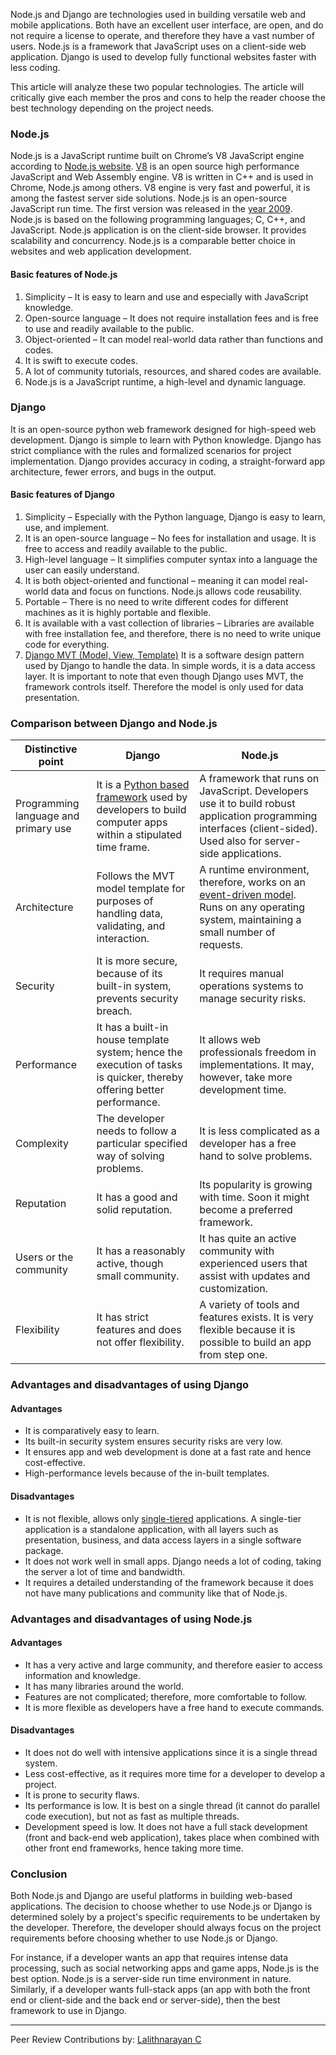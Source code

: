 Node.js and Django are technologies used in building versatile web and mobile applications. Both have an excellent user interface, are open, and do not require a license to operate, and therefore they have a vast number of users. Node.js is a framework that JavaScript uses on a client-side web application. Django is used to develop fully functional websites faster with less coding.

This article will analyze these two popular technologies. The article will critically give each member the pros and cons to help the reader choose the best technology depending on the project needs.

### Node.js

Node.js is a JavaScript runtime built on Chrome’s V8 JavaScript engine according to [Node.js website](https://nodejs.org/en/). [V8](https://v8.dev/) is an open source high performance JavaScript and Web Assembly engine. V8 is written in C++ and is used in Chrome, Node.js among others. V8 engine is very fast and powerful, it is among the fastest server side solutions. Node.js is an open-source JavaScript run time. The first version was released in the [year 2009](https://nodejs.dev/learn/a-brief-history-of-nodejs). Node.js is based on the following programming languages; C, C++, and JavaScript. Node.js application is on the client-side browser. It provides scalability and concurrency. Node.js is a comparable better choice in websites and web application development. 

#### Basic features of Node.js

1. Simplicity – It is easy to learn and use and especially with JavaScript knowledge.
2. Open-source language – It does not require installation fees and is free to use and readily available to the public.
3. Object-oriented – It can model real-world data rather than functions and codes.
4. It is swift to execute codes.
5. A lot of community tutorials, resources, and shared codes are available.
6. Node.js is a JavaScript runtime, a high-level and dynamic language. 
### Django

It is an open-source python web framework designed for high-speed web development. Django is simple to learn with Python knowledge. Django has strict compliance with the rules and formalized scenarios for project implementation. Django provides accuracy in coding, a straight-forward app architecture, fewer errors, and bugs in the output.

#### Basic features of Django

1. Simplicity – Especially with the Python language, Django is easy to learn, use, and implement.
2. It is an open-source language – No fees for installation and usage. It is free to access and readily available to the public.
3. High-level language – It simplifies computer syntax into a language the user can easily understand.
4. It is both object-oriented and functional – meaning it can model real-world data and focus on functions. Node.js allows code reusability.
5. Portable – There is no need to write different codes for different machines as it is highly portable and flexible.
6. It is available with a vast collection of libraries – Libraries are available with free installation fee, and therefore, there is no need to write unique code for everything.
7. [Django MVT (Model, View, Template)](https://www.javatpoint.com/django-mvt) 
It is a software design pattern used by Django to handle the data. In simple words, it is a data access layer. It is important to note that even though Django uses MVT, the framework controls itself. Therefore the model is only used for data presentation.


### Comparison between Django and Node.js

| Distinctive point | Django | Node.js |
| --- | --- | --- |
| Programming language and primary use | It is a [Python based framework](https://www.upgrad.com/blog/python-frameworks/) used by developers to build computer apps within a stipulated time frame.| A framework that runs on JavaScript. Developers use it to build robust application programming interfaces (client-sided). Used also for server-side applications. |
| Architecture | Follows the MVT model template for purposes of handling data, validating, and interaction. | A runtime environment, therefore, works on an [event-driven model](https://www.redhat.com/en/topics/integration/what-is-event-driven-architecture). Runs on any operating system, maintaining a small number of requests. |
| Security | It is more secure, because of its built-in system, prevents security breach. | It requires manual operations systems to manage security risks. |
| Performance | It has a built-in house template system; hence the execution of tasks is quicker, thereby offering better performance. | It allows web professionals freedom in implementations. It may, however, take more development time.  |
| Complexity | The developer needs to follow a particular specified way of solving problems. | It is less complicated as a developer has a free hand to solve problems. |
| Reputation | It has a good and solid reputation. | Its popularity is growing with time. Soon it might become a preferred framework. |
| Users or the community | It has a reasonably active, though small community. | It has quite an active community with experienced users that assist with updates and customization. |
| Flexibility | It has strict features and does not offer flexibility. | A variety of tools and features exists. It is very flexible because it is possible to build an app from step one. |

### Advantages and disadvantages of using Django

#### Advantages

- It is comparatively easy to learn.
- Its built-in security system ensures security risks are very low.
- It ensures app and web development is done at a fast rate and hence cost-effective.
- High-performance levels because of the in-built templates. 

#### Disadvantages

- It is not flexible, allows only [single-tiered](https://docs.bitnami.com/google-templates/singletier-vs-multitier/) applications. A single-tier application is a standalone application, with all layers such as presentation, business, and data access layers in a single software package.
- It does not work well in small apps. Django needs a lot of coding, taking the server a lot of time and bandwidth.
- It requires a detailed understanding of the framework because it does not have many publications and community like that of Node.js.

### Advantages and disadvantages of using Node.js

#### Advantages

- It has a very active and large community, and therefore easier to access information and knowledge.
- It has many libraries around the world.
- Features are not complicated; therefore, more comfortable to follow.
- It is more flexible as developers have a free hand to execute commands.

#### Disadvantages

- It does not do well with intensive applications since it is a single thread system.
- Less cost-effective, as it requires more time for a developer to develop a project.
- It is prone to security flaws.
- Its performance is low. It is best on a single thread (it cannot do parallel code execution), but not as fast as multiple threads.
- Development speed is low. It does not have a full stack development (front and back-end web application), takes place when combined with other front end frameworks, hence taking more time.

### Conclusion

Both Node.js and Django are useful platforms in building web-based applications. The decision to choose whether to use Node.js or Django is determined solely by a project's specific requirements to be undertaken by the developer. Therefore, the developer should always focus on the project requirements before choosing whether to use Node.js or Django.

For instance, if a developer wants an app that requires intense data processing, such as social networking apps and game apps, Node.js is the best option. Node.js is a server-side run time environment in nature. Similarly, if a developer wants full-stack apps (an app with both the front end or client-side and the back end or server-side), then the best framework to use in Django.

---
Peer Review Contributions by: [Lalithnarayan C](/engineering-education/authors/lalithnarayan-c/)

